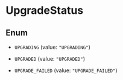 

# UpgradeStatus

## Enum


* `UPGRADING` (value: `"UPGRADING"`)

* `UPGRADED` (value: `"UPGRADED"`)

* `UPGRADE_FAILED` (value: `"UPGRADE_FAILED"`)



